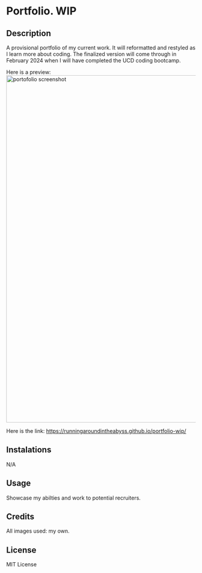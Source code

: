 # Portfolio. WIP

## Description

A provisional portfolio of my current work. 
It will reformatted and restyled as I learn more about coding. The finalized version will come through in February 2024 when I will have completed the UCD coding bootcamp.

Here is a preview:
<img width="924" alt="portofolio screenshot" src="https://github.com/runningaroundintheabyss/portfolio-wip/assets/127266659/4dc97e57-37ef-4a3b-a915-3d98bf01d2e7">




Here is the link:
https://runningaroundintheabyss.github.io/portfolio-wip/

## Instalations

N/A

## Usage

Showcase my abilties and work to potential recruiters.

## Credits

All images used: my own.

## License

MIT License

